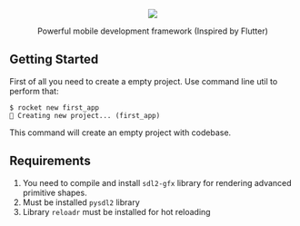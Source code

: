 <p align="center"><img src="https://imgur.com/download/cRa9Nhb/"/></p>
<p align="center">Powerful mobile development framework (Inspired by Flutter)</p>

## Getting Started

First of all you need to create a empty project. Use command line util to perform that:

```console
$ rocket new first_app
💫 Creating new project... (first_app)
```

This command will create an empty project with codebase.

## Requirements

1. You need to compile and install `sdl2-gfx` library for rendering advanced primitive shapes.
2. Must be installed `pysdl2` library
3. Library `reloadr` must be installed for hot reloading